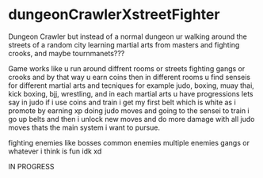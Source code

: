 # dungeonCrawlerXstreetFighter
Dungeon Crawler but instead of a normal dungeon ur walking around the streets of a random city learning martial arts from masters and fighting crooks, and maybe tournmanets???


Game works like u run around diffrent rooms or streets fighting gangs or crooks and by that way u earn coins then in different rooms u find senseis for different martial arts and tecniques for example judo, boxing, muay thai, kick boxing, bjj, wrestling, and in each martial arts u have progressions lets say in judo if i use coins and train i get my first belt which is white as i promote by earning xp doing judo moves and going to the sensei to train i go up belts and then i unlock new moves and do more damage with all judo moves thats the main system i want to pursue.

fighting enemies like bosses common enemies multiple enemies gangs or whatever i think is fun idk xd


IN PROGRESS
